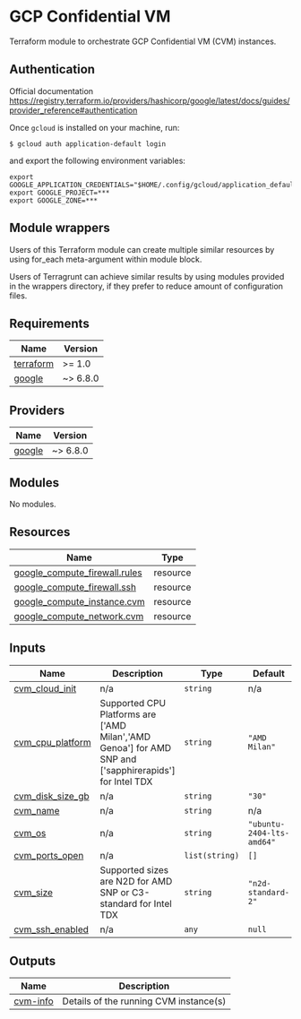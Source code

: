 # GCP Confidential VM

Terraform module to orchestrate GCP Confidential VM (CVM) instances.

## Authentication

Official documentation
https://registry.terraform.io/providers/hashicorp/google/latest/docs/guides/provider_reference#authentication

Once `gcloud` is installed on your machine, run:
```
$ gcloud auth application-default login
```
and export the following environment variables:
```
export GOOGLE_APPLICATION_CREDENTIALS="$HOME/.config/gcloud/application_default_credentials.json"
export GOOGLE_PROJECT=***
export GOOGLE_ZONE=***
```

## Module wrappers

Users of this Terraform module can create multiple similar resources by using for_each meta-argument within module block.

Users of Terragrunt can achieve similar results by using modules provided in the wrappers directory, if they prefer to reduce amount of configuration files.

<!-- BEGIN_TF_DOCS -->
## Requirements

| Name | Version |
|------|---------|
| <a name="requirement_terraform"></a> [terraform](#requirement\_terraform) | >= 1.0 |
| <a name="requirement_google"></a> [google](#requirement\_google) | ~> 6.8.0 |

## Providers

| Name | Version |
|------|---------|
| <a name="provider_google"></a> [google](#provider\_google) | ~> 6.8.0 |

## Modules

No modules.

## Resources

| Name | Type |
|------|------|
| [google_compute_firewall.rules](https://registry.terraform.io/providers/hashicorp/google/latest/docs/resources/compute_firewall) | resource |
| [google_compute_firewall.ssh](https://registry.terraform.io/providers/hashicorp/google/latest/docs/resources/compute_firewall) | resource |
| [google_compute_instance.cvm](https://registry.terraform.io/providers/hashicorp/google/latest/docs/resources/compute_instance) | resource |
| [google_compute_network.cvm](https://registry.terraform.io/providers/hashicorp/google/latest/docs/resources/compute_network) | resource |

## Inputs

| Name | Description | Type | Default | Required |
|------|-------------|------|---------|:--------:|
| <a name="input_cvm_cloud_init"></a> [cvm\_cloud\_init](#input\_cvm\_cloud\_init) | n/a | `string` | n/a | yes |
| <a name="input_cvm_cpu_platform"></a> [cvm\_cpu\_platform](#input\_cvm\_cpu\_platform) | Supported CPU Platforms are ['AMD Milan','AMD Genoa'] for AMD SNP and ['sapphirerapids'] for Intel TDX | `string` | `"AMD Milan"` | no |
| <a name="input_cvm_disk_size_gb"></a> [cvm\_disk\_size\_gb](#input\_cvm\_disk\_size\_gb) | n/a | `string` | `"30"` | no |
| <a name="input_cvm_name"></a> [cvm\_name](#input\_cvm\_name) | n/a | `string` | n/a | yes |
| <a name="input_cvm_os"></a> [cvm\_os](#input\_cvm\_os) | n/a | `string` | `"ubuntu-2404-lts-amd64"` | no |
| <a name="input_cvm_ports_open"></a> [cvm\_ports\_open](#input\_cvm\_ports\_open) | n/a | `list(string)` | `[]` | no |
| <a name="input_cvm_size"></a> [cvm\_size](#input\_cvm\_size) | Supported sizes are N2D for AMD SNP or C3-standard for Intel TDX | `string` | `"n2d-standard-2"` | no |
| <a name="input_cvm_ssh_enabled"></a> [cvm\_ssh\_enabled](#input\_cvm\_ssh\_enabled) | n/a | `any` | `null` | no |

## Outputs

| Name | Description |
|------|-------------|
| <a name="output_cvm-info"></a> [cvm-info](#output\_cvm-info) | Details of the running CVM instance(s) |
<!-- END_TF_DOCS -->